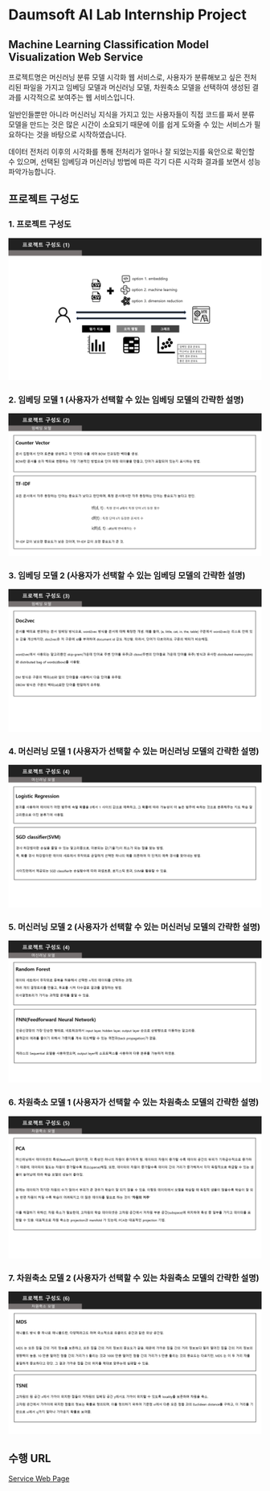 Daumsoft AI Lab Internship Project
====
  
## Machine Learning Classification Model Visualization Web Service
프로젝트명은 머신러닝 분류 모델 시각화 웹 서비스로, 사용자가 분류해보고 싶은 전처리된 파일을 가지고 임베딩 모델과 머신러닝 모델, 
차원축소 모델을 선택하여 생성된 결과를 시각적으로 보여주는 웹 서비스입니다.

일반인들뿐만 아니라 머신러닝 지식을 가지고 있는 사용자들이 직접 코드를 짜서 분류 모델을 만드는 것은 많은 시간이 소요되기 때문에 
이를 쉽게 도와줄 수 있는 서비스가 필요하다는 것을 바탕으로 시작하였습니다.

데이터 전처리 이후의 시각화를 통해 전처리가 얼마나 잘 되었는지를 육안으로 확인할 수 있으며, 선택된 임베딩과 머신러닝 방법에 
따른 각기 다른 시각화 결과를 보면서 성능 파악가능합니다.


프로젝트 구성도
------

### 1. 프로젝트 구성도
![img1](./static/img/ppt/2.png)

### 2. 임베딩 모델 1 (사용자가 선택할 수 있는 임베딩 모델의 간략한 설명)
![img2](./static/img/ppt/3.png)

### 3. 임베딩 모델 2 (사용자가 선택할 수 있는 임베딩 모델의 간략한 설명)
![img3](./static/img/ppt/4.png)

### 4. 머신러닝 모델 1 (사용자가 선택할 수 있는 머신러닝 모델의 간략한 설명)
![img4](./static/img/ppt/5.png)

### 5. 머신러닝 모델 2 (사용자가 선택할 수 있는 머신러닝 모델의 간략한 설명)
![img5](./static/img/ppt/6.png)

### 6. 차원축소 모델 1 (사용자가 선택할 수 있는 차원축소 모델의 간략한 설명)
![img6](./static/img/ppt/7.png)

### 7. 차원축소 모델 2 (사용자가 선택할 수 있는 차원축소 모델의 간략한 설명)
![img7](./static/img/ppt/8.png)

수행 URL
------
[Service Web Page]()
